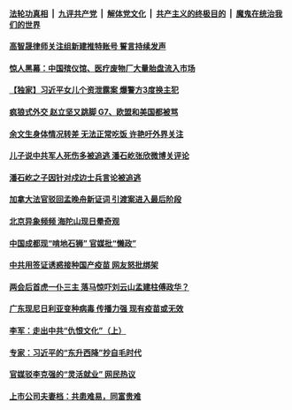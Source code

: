 

####  [法轮功真相](../../../../basic/blob/master/README.md?t=03160131) &nbsp;|&nbsp; [九评共产党](../../../../9ping.md/blob/master/README.md?t=03160131) &nbsp;|&nbsp; [解体党文化](../../../../jtdwh.md/blob/master/README.md?t=03160131)  &nbsp;|&nbsp; [共产主义的终极目的](../../../../gczydzjmd.md/blob/master/README.md?t=03160131) &nbsp;|&nbsp; [魔鬼在统治我们的世界](../../../../mgztzwmdsj.md/blob/master/README.md?t=03160131) 

#### [高智晟律师关注组新建推特账号 誓言持续发声](../pages/soh5/484442.md?t=03160131) 
#### [惊人黑幕：中国殡仪馆、医疗废物厂大量胎盘流入市场 ](../pages/soh5/484391.md?t=03160131) 
#### [【独家】习近平女儿个资泄露案 爆警方3度换主犯](../pages/soh5/484394.md?t=03160131) 
#### [疯狼式外交 赵立坚又跳脚 G7、欧盟和美国都被骂](../pages/soh5/484367.md?t=03160131) 
#### [余文生身体情况转差 无法正常吃饭 许艳吁外界关注](../pages/soh5/484340.md?t=03160131) 
#### [儿子说中共军人死伤多被追逃 潘石屹张欣微博关评论](../pages/soh5/484310.md?t=03160131) 
#### [潘石屹之子因针对戍边士兵言论被追逃](../pages/soh5/484325.md?t=03160131) 
#### [加拿大法官驳回孟晚舟新证词 引渡案进入最后阶段](../pages/soh5/484313.md?t=03160131) 
#### [北京异象频频 海陀山现日晕奇观](../pages/soh5/484289.md?t=03160131) 
#### [中国成都现“啃地石狮” 官媒批“懒政”](../pages/soh5/484274.md?t=03160131) 
#### [中共用签证诱惑接种国产疫苗 网友怒批绑架](../pages/soh5/484262.md?t=03160131) 
#### [两会后首虎一仆三主 落马惊吓刘云山孟建柱傅政华？](../pages/soh5/484229.md?t=03160131) 
#### [广东现尼日利亚变种病毒 传播力强 现有疫苗或无效](../pages/soh5/484220.md?t=03160131) 
#### [李军：走出中共“仇恨文化”（上）](../pages/soh5/484193.md?t=03160131) 
#### [专家：习近平的“东升西降”抄自毛时代](../pages/soh5/484196.md?t=03160131) 
#### [官媒驳李克强的“灵活就业” 网民热议](../pages/soh5/484178.md?t=03160131) 
#### [上市公司夫妻档：共患难易，同富贵难](../pages/soh5/484127.md?t=03160131) 
